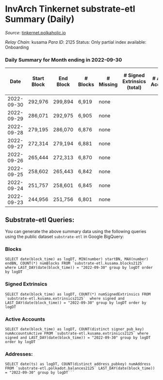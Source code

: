 # InvArch Tinkernet substrate-etl Summary (Daily)

_Source_: [tinkernet.polkaholic.io](https://tinkernet.polkaholic.io)

*Relay Chain*: kusama
*Para ID*: 2125
Status: Only partial index available: Onboarding


### Daily Summary for Month ending in 2022-09-30


| Date | Start Block | End Block | # Blocks | # Missing | # Signed Extrinsics (total) | # Active Accounts | # Addresses with Balances | # Events | # Transfers | # XCM Transfers In | # XCM Transfers Out |
| ---- | ----------- | --------- | -------- | --------- | --------------------------- | ----------------- | ------------------------- | -------- | ----------- | ------------------ | ------------------- |
| 2022-09-30 | 292,976 | 299,894 | 6,919 | none  |  |  |  |  |   |   |   |
| 2022-09-29 | 286,071 | 292,975 | 6,905 | none  |  |  |  |  |   |   |   |
| 2022-09-28 | 279,195 | 286,070 | 6,876 | none  |  |  |  |  |   |   |   |
| 2022-09-27 | 272,314 | 279,194 | 6,881 | none  |  |  |  |  |   |   |   |
| 2022-09-26 | 265,444 | 272,313 | 6,870 | none  |  |  |  |  |   |   |   |
| 2022-09-25 | 258,602 | 265,443 | 6,842 | none  |  |  |  |  |   |   |   |
| 2022-09-24 | 251,757 | 258,601 | 6,845 | none  |  |  |  |  |   |   |   |
| 2022-09-23 | 244,956 | 251,756 | 6,801 | none  |  |  |  |  |   |   |   |

## Substrate-etl Queries:
You can generate the above summary data using the following queries using the public dataset `substrate-etl` in Google BigQuery:


### Blocks
```
SELECT date(block_time) as logDT, MIN(number) startBN, MAX(number) endBN, COUNT(*) numBlocks FROM `substrate-etl.kusama.blocks2125`  where LAST_DAY(date(block_time)) = "2022-09-30" group by logDT order by logDT
```


### Signed Extrinsics
```
SELECT date(block_time) as logDT, COUNT(*) numSignedExtrinsics FROM `substrate-etl.kusama.extrinsics2125`  where signed and LAST_DAY(date(block_time)) = "2022-09-30" group by logDT order by logDT
```


### Active Accounts
```
SELECT date(block_time) as logDT, COUNT(distinct signer_pub_key) numAccountsActive FROM `substrate-etl.kusama.extrinsics2125` where signed and LAST_DAY(date(block_time)) = "2022-09-30" group by logDT order by logDT
```


### Addresses:
```
SELECT date(ts) as logDT, COUNT(distinct address_pubkey) numAddress FROM `substrate-etl.polkadot.balances2125` LAST_DAY(date(block_time)) = "2022-09-30" group by logDT```

